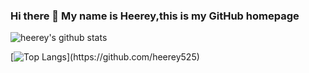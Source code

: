 ### Hi there 👋  My name is Heerey,this is my GitHub homepage

![heerey's github stats](https://github-readme-stats.vercel.app/api?username=heerey525&show_icons=true&theme=radical)

[![Top Langs](https://github-readme-stats.vercel.app/api/top-langs/?username=heerey525&repo=convoychat")](https://github.com/heerey525)

<!--
**heerey525/heerey525** is a ✨ _special_ ✨ repository because its `README.md` (this file) appears on your GitHub profile.

Here are some ideas to get you started:

- 🔭 I’m currently working on ...
- 🌱 I’m currently learning ...
- 👯 I’m looking to collaborate on ...
- 🤔 I’m looking for help with ...
- 💬 Ask me about ...
- 📫 How to reach me: ...
- 😄 Pronouns: ...
- ⚡ Fun fact: ...
-->
